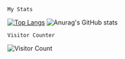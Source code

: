 ```console
My Stats
```
[![Top Langs](https://github-readme-stats.vercel.app/api/top-langs/?username=xad420&layout=compact)](https://github.com/xad420)
![Anurag's GitHub stats](https://github-readme-stats.vercel.app/api?username=xad420&theme=tokyonight&show_icons=true)

```console
Visitor Counter
```
![Visitor Count](https://profile-counter.glitch.me/xad420/count.svg)

